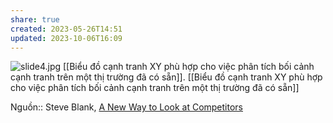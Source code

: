 ```yaml
---
share: true
created: 2023-05-26T14:51
updated: 2023-10-06T16:09
---
```

![slide4.jpg](https://i0.wp.com/steveblank.com/wp-content/uploads/2013/11/slide4.jpg?resize=300%2C292)
[[Biểu đồ cạnh tranh XY phù hợp cho việc phân tích bối cảnh cạnh tranh trên một thị trường đã có sẵn]]. [[Biểu đồ cạnh tranh XY phù hợp cho việc phân tích bối cảnh cạnh tranh trên một thị trường đã có sẵn]] 

Nguồn:: Steve Blank, [A New Way to Look at Competitors](https://steveblank.com/2013/11/08/a-new-way-to-look-at-competitors/ "A New Way to Look at Competitors")
